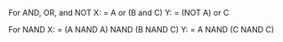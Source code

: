 For AND, OR, and NOT
X: = A or (B and C)
Y: = (NOT A) or C

For NAND
X: = (A NAND A) NAND (B NAND C)
Y: = A NAND (C NAND C)
